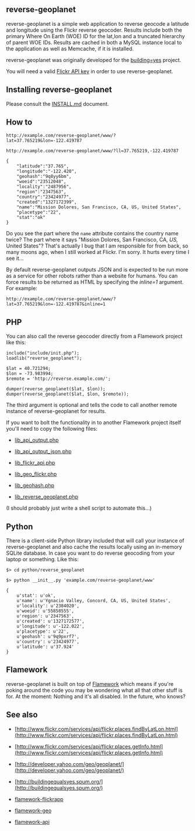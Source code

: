 reverse-geoplanet
--

reverse-geoplanet is a simple web application to reverse geocode a latitude and
longitude using the Flickr reverse geocoder. Results include both the primary
Where On Earth (WOE) ID for the lat,lon and a truncated hierarchy of parent WOE
IDs. Results are cached in both a MySQL instance local to the application as
well as Memcache, if it is installed.

reverse-geoplanet was originally developed for the [building=yes](http://buildingequalsyes.spum.org/) project.

You will need a valid [Flickr API key](http://www.flickr.com/services/apps/create/apply/) in order to use reverse-geoplanet.

Installing reverse-geoplanet
--

Please consult the [INSTALL.md](https://github.com/straup/reverse-geoplanet/blob/master/INSTALL.md) document.

How to
--

	http://example.com/reverse-geoplanet/www/?lat=37.765219&lon=-122.419787

	http://example.com/reverse-geoplanet/www/?ll=37.765219,-122.419787

	{
		"latitude":"37.765",
		"longitude":"-122.420",
		"geohash":"9q8yy6bm",
		"woeid":"23512048",
		"locality":"2487956",
		"region":"2347563",
		"country":"23424977",
		"created":"1327172399",
		"name":"Mission Dolores, San Francisco, CA, US, United States",
		"placetype":"22",
		"stat":"ok"
	}

Do you see the part where the `name` attribute contains the country name twice? The part
where it says "Mission Dolores, San Francisco, CA, _US,_ United States"? That's actually I bug
that I am responsible for from back, so many moons ago, when I still worked at Flickr. I'm sorry.
It hurts every time I see it...

By default reverse-geoplanet outputs JSON and is expected to be run more as a
service for other robots rather than a website for humans. You can force
results to be returned as HTML by specifying the *inline=1* argument. For example:

	http://example.com/reverse-geoplanet/www/?lat=37.765219&lon=-122.419787&inline=1

PHP
--

You can also call the reverse geocoder directly from a Flamework project like this:

	include("include/init.php");
	loadlib("reverse_geoplanet");

	$lat = 40.721294;
	$lon = -73.983994;
	$remote = 'http://reverse.example.com/';

	dumper(reverse_geoplanet($lat, $lon));
	dumper(reverse_geoplanet($lat, $lon, $remote));

The third argument is optional and tells the code to call another remote
instance of reverse-geoplanet for results.

If you want to bolt the functionality in to another Flamework project itself
you'll need to copy the following files:

* [lib_api_output.php](https://github.com/straup/reverse-geoplanet/blob/master/www/include/lib_api_output.php)
  
* [lib_api_output_json.php](https://github.com/straup/reverse-geoplanet/blob/master/www/include/lib_api_output_json.php)
  
* [lib_flickr_api.php](https://github.com/straup/reverse-geoplanet/blob/master/www/include/lib_flickr_api.php)

* [lib_geo_flickr.php](https://github.com/straup/reverse-geoplanet/blob/master/www/include/lib_geo_flickr.php)
  
* [lib_geohash.php](https://github.com/straup/reverse-geoplanet/blob/master/www/include/lib_geohash.php)
  
* [lib_reverse_geoplanet.php](https://github.com/straup/reverse-geoplanet/blob/master/www/include/lib_reverse_geoplanet.php)
  
(I should probably just write a shell script to automate this...)

Python
--

There is a client-side Python library included that will call your instance of
reverse-geoplanet and also cache the results locally using an in-memory SQLite
database. In case you want to do reverse geocoding from your laptop or
something. Like this:

	$> cd python/reverse_geoplanet

	$> python __init__.py 'example.com/reverse-geoplanet/www'

	{
		u'stat': u'ok',
		u'name': u'Ygnacio Valley, Concord, CA, US, United States',
		u'locality': u'2384020',
		u'woeid': u'55858555',
		u'region': u'2347563',
		u'created': u'1327172577',
		u'longitude': u'-122.022',
		u'placetype': u'22',
		u'geohash': u'9q9pxrf7',
		u'country': u'23424977',
		u'latitude': u'37.924'
	}

Flamework
--

reverse-geoplanet is built on top of [Flamework](https://github.com/straup/flamework) which means if you're poking
around the code you may be wondering what all that other stuff is for. At the
moment: Nothing and it's all disabled. In the future, who knows?

See also
--

* [http://www.flickr.com/services/api/flickr.places.findByLatLon.html](http://www.flickr.com/services/api/flickr.places.findByLatLon.html)
 
* [http://www.flickr.com/services/api/flickr.places.getInfo.html](http://www.flickr.com/services/api/flickr.places.getInfo.html)

* [http://developer.yahoo.com/geo/geoplanet/](http://developer.yahoo.com/geo/geoplanet/)

* [http://buildingequalsyes.spum.org/](http://buildingequalsyes.spum.org/)
  
* [flamework-flickrapp](https://github.com/straup/flamework-flickrapp)

* [flamework-geo](https://github.com/straup/flamework-geo)

* [flamework-api](https://github.com/straup/flamework-api)
